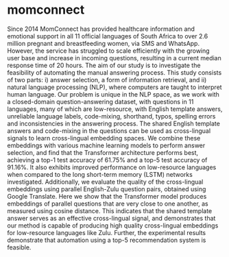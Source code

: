 # momconnect

Since 2014 MomConnect has provided healthcare information and emotional support in all 11 official languages of South Africa to over 2.6 million pregnant and breastfeeding women, via SMS and WhatsApp. 
However, the service has struggled to scale efficiently with the growing user base and increase in incoming questions, resulting in a current median response time of 20 hours. 
The aim of our study is to investigate the feasibility of automating the manual answering process. 
This study consists of two parts: i) answer selection, a form of information retrieval, and ii) natural language processing (NLP), where computers are taught to interpret human language. 
Our problem is unique in the NLP space, as we work with a closed-domain question-answering dataset, with questions in 11 languages, many of which are low-resource, with English template answers, unreliable language labels, code-mixing, shorthand, typos, spelling errors and inconsistencies in the answering process. 
The shared English template answers and code-mixing in the questions can be used as cross-lingual signals to learn cross-lingual embedding spaces. 
We combine these embeddings with various machine learning models to perform answer selection, and find that the Transformer architecture performs best, achieving a top-1 test accuracy of $61.75\%$ and a top-5 test accuracy of $91.16\%$. 
It also exhibits improved performance on low-resource languages when compared to the long short-term memory (LSTM) networks investigated. 
Additionally, we evaluate the quality of the cross-lingual embeddings using parallel English-Zulu question pairs, obtained using Google Translate. 
Here we show that the Transformer model produces embeddings of parallel questions that are very close to one another, as measured using cosine distance. This indicates that the shared template answer serves as an effective cross-lingual signal, and demonstrates that our method is capable of producing high quality cross-lingual embeddings for low-resource languages like Zulu. Further, the experimental results demonstrate that automation using a top-5 recommendation system is feasible.

